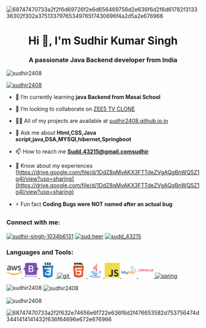 

![68747470733a2f2f6d69726f2e6d656469756d2e636f6d2f6d61782f313336302f302a37513379765349765f7430696f4a2d5a2e676966](https://user-images.githubusercontent.com/105916005/196056991-ff47e328-3e1d-44de-ab5d-7a4d83de9bd6.gif)


<h1 align="center">Hi 👋, I'm Sudhir Kumar Singh</h1>
<h3 align="center">A passionate Java Backend developer from India</h3>

<p align="left"> <img src="https://komarev.com/ghpvc/?username=sudhir2408&label=Profile%20views&color=0e75b6&style=flat" alt="sudhir2408" /> </p>

<p align="left"> <a href="https://github.com/ryo-ma/github-profile-trophy"><img src="https://github-profile-trophy.vercel.app/?username=sudhir2408" alt="sudhir2408" /></a> </p>

- 🌱 I’m currently learning **java Backend from Masai School**

- 👯 I’m looking to collaborate on [ZEE5 TV CLONE](https://github.com/somya143/chemical-rake-3857)

- 👨‍💻 All of my projects are available at [sudhir2408.github.io.in](sudhir2408.github.io.in)

- 💬 Ask me about **Html,CSS,Java script,java,DSA,MYSQl,hibernet,Springboot**

- 📫 How to reach me **Sudd.43215@gmail.comsudhir**

- 📄 Know about my experiences [https://drive.google.com/file/d/1DdZ8qMvAKX3FTTdeZVgAQgBnWQ5Z1g4I/view?usp=sharing](https://drive.google.com/file/d/1DdZ8qMvAKX3FTTdeZVgAQgBnWQ5Z1g4I/view?usp=sharing)

- ⚡ Fun fact **Coding Bugs were NOT named after an actual bug**

<h3 align="left">Connect with me:</h3>
<p align="left">
<a href="https://linkedin.com/in/sudhir-singh-1034b6131" target="blank"><img align="center" src="https://raw.githubusercontent.com/rahuldkjain/github-profile-readme-generator/master/src/images/icons/Social/linked-in-alt.svg" alt="sudhir-singh-1034b6131" height="30" width="40" /></a>
<a href="https://instagram.com/sud.heer" target="blank"><img align="center" src="https://raw.githubusercontent.com/rahuldkjain/github-profile-readme-generator/master/src/images/icons/Social/instagram.svg" alt="sud.heer" height="30" width="40" /></a>
<a href="https://www.hackerrank.com/sudd_43215" target="blank"><img align="center" src="https://raw.githubusercontent.com/rahuldkjain/github-profile-readme-generator/master/src/images/icons/Social/hackerrank.svg" alt="sudd_43215" height="30" width="40" /></a>
</p>

<h3 align="left">Languages and Tools:</h3>
<p align="left"> <a href="https://aws.amazon.com" target="_blank" rel="noreferrer"> <img src="https://raw.githubusercontent.com/devicons/devicon/master/icons/amazonwebservices/amazonwebservices-original-wordmark.svg" alt="aws" width="40" height="40"/> </a> <a href="https://getbootstrap.com" target="_blank" rel="noreferrer"> <img src="https://raw.githubusercontent.com/devicons/devicon/master/icons/bootstrap/bootstrap-plain-wordmark.svg" alt="bootstrap" width="40" height="40"/> </a> <a href="https://www.w3schools.com/css/" target="_blank" rel="noreferrer"> <img src="https://raw.githubusercontent.com/devicons/devicon/master/icons/css3/css3-original-wordmark.svg" alt="css3" width="40" height="40"/> </a> <a href="https://git-scm.com/" target="_blank" rel="noreferrer"> <img src="https://www.vectorlogo.zone/logos/git-scm/git-scm-icon.svg" alt="git" width="40" height="40"/> </a> <a href="https://www.w3.org/html/" target="_blank" rel="noreferrer"> <img src="https://raw.githubusercontent.com/devicons/devicon/master/icons/html5/html5-original-wordmark.svg" alt="html5" width="40" height="40"/> </a> <a href="https://www.java.com" target="_blank" rel="noreferrer"> <img src="https://raw.githubusercontent.com/devicons/devicon/master/icons/java/java-original.svg" alt="java" width="40" height="40"/> </a> <a href="https://developer.mozilla.org/en-US/docs/Web/JavaScript" target="_blank" rel="noreferrer"> <img src="https://raw.githubusercontent.com/devicons/devicon/master/icons/javascript/javascript-original.svg" alt="javascript" width="40" height="40"/> </a> <a href="https://www.mysql.com/" target="_blank" rel="noreferrer"> <img src="https://raw.githubusercontent.com/devicons/devicon/master/icons/mysql/mysql-original-wordmark.svg" alt="mysql" width="40" height="40"/> </a> <a href="https://www.oracle.com/" target="_blank" rel="noreferrer"> <img src="https://raw.githubusercontent.com/devicons/devicon/master/icons/oracle/oracle-original.svg" alt="oracle" width="40" height="40"/> </a> <a href="https://spring.io/" target="_blank" rel="noreferrer"> <img src="https://www.vectorlogo.zone/logos/springio/springio-icon.svg" alt="spring" width="40" height="40"/> </a> </p>

<p><img align="left" src="https://github-readme-stats.vercel.app/api/top-langs?username=sudhir2408&show_icons=true&locale=en&layout=compact" alt="sudhir2408" /></p>

<p>&nbsp;<img align="center" src="https://github-readme-stats.vercel.app/api?username=sudhir2408&show_icons=true&locale=en" alt="sudhir2408" /></p>

<p><img align="center" src="https://github-readme-streak-stats.herokuapp.com/?user=sudhir2408&" alt="sudhir2408" /></p>



![68747470733a2f2f632e74656e6f722e636f6d2f476653582d753756474d3441414141432f636f64696e672e676966](https://user-images.githubusercontent.com/105916005/196056974-b07b79f7-8b82-4c7c-a968-26622783959d.gif)






                          
